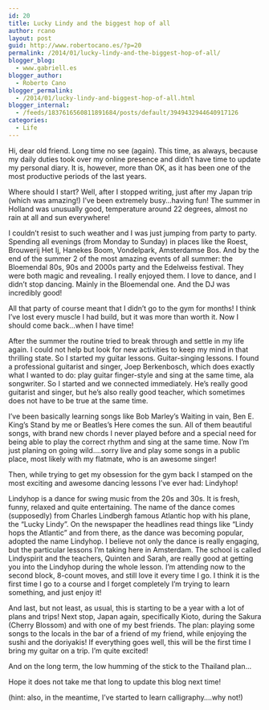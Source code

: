 ```yaml
---
id: 20
title: Lucky Lindy and the biggest hop of all
author: rcano
layout: post
guid: http://www.robertocano.es/?p=20
permalink: /2014/01/lucky-lindy-and-the-biggest-hop-of-all/
blogger_blog:
  - www.gabriell.es
blogger_author:
  - Roberto Cano
blogger_permalink:
  - /2014/01/lucky-lindy-and-biggest-hop-of-all.html
blogger_internal:
  - /feeds/1837616560811891684/posts/default/3949432944640917126
categories:
  - Life
---
```

<div style="clear: both; text-align: center;">
</div>

Hi, dear old friend. Long time no see (again). This time, as always, because my daily duties took over my online presence and didn&#8217;t have time to update my personal diary. It is, however, more than OK, as it has been one of the most productive periods of the last years.

Where should I start? Well, after I stopped writing, just after my Japan trip (which was amazing!) I&#8217;ve been extremely busy&#8230;having fun! The summer in Holland was unusually good, temperature around 22 degrees, almost no rain at all and sun everywhere!

I couldn&#8217;t resist to such weather and I was just jumping from party to party. Spending all evenings (from Monday to Sunday) in places like the Roest, Brouwerij Het Ij, Hanekes Boom, Vondelpark, Amsterdamse Bos. And by the end of the summer 2 of the most amazing events of all summer: the Bloemendal 80s, 90s and 2000s party and the Edelweiss festival. They were both magic and revealing. I really enjoyed them. I love to dance, and I didn&#8217;t stop dancing. Mainly in the Bloemendal one. And the DJ was incredibly good!

All that party of course meant that I didn&#8217;t go to the gym for months! I think I&#8217;ve lost every muscle I had build, but it was more than worth it. Now I should come back&#8230;when I have time!

After the summer the routine tried to break through and settle in my life again. I could not help but look for new activities to keep my mind in that thrilling state. So I started my guitar lessons. Guitar-singing lessons. I found a professional guitarist and singer, Joep Berkenbosch, which does exactly what I wanted to do: play guitar finger-style and sing at the same time, ala songwriter. So I started and we connected immediately. He&#8217;s really good guitarist and singer, but he&#8217;s also really good teacher, which sometimes does not have to be true at the same time.

I&#8217;ve been basically learning songs like Bob Marley&#8217;s Waiting in vain, Ben E. King&#8217;s Stand by me or Beatles&#8217;s Here comes the sun. All of them beautiful songs, with brand new chords I never played before and a special need for being able to play the correct rhythm and sing at the same time. Now I&#8217;m just planing on going wild&#8230;.sorry live and play some songs in a public place, most likely with my flatmate, who is an awesome singer!

Then, while trying to get my obsession for the gym back I stamped on the most exciting and awesome dancing lessons I&#8217;ve ever had: Lindyhop!

Lindyhop is a dance for swing music from the 20s and 30s. It is fresh, funny, relaxed and quite entertaining. The name of the dance comes (supposedly) from Charles Lindbergh famous Atlantic hop with his plane, the &#8220;Lucky Lindy&#8221;. On the newspaper the headlines read things like &#8220;Lindy hops the Atlantic&#8221; and from there, as the dance was becoming popular, adopted the name Lindyhop. I believe not only the dance is really engaging, but the particular lessons I&#8217;m taking here in Amsterdam. The school is called Lindyspirit and the teachers, Quinten and Sarah, are really good at getting you into the Lindyhop during the whole lesson. I&#8217;m attending now to the second block, 8-count moves, and still love it every time I go. I think it is the first time I go to a course and I forget completely I&#8217;m trying to learn something, and just enjoy it!

And last, but not least, as usual, this is starting to be a year with a lot of plans and trips! Next stop, Japan again, specifically Kioto, during the Sakura (Cherry Blossom) and with one of my best friends. The plan: playing some songs to the locals in the bar of a friend of my friend, while enjoying the sushi and the doriyakis! If everything goes well, this will be the first time I bring my guitar on a trip. I&#8217;m quite excited!

And on the long term, the low humming of the stick to the Thailand plan&#8230;

Hope it does not take me that long to update this blog next time!

(hint: also, in the meantime, I&#8217;ve started to learn calligraphy&#8230;.why not!)

&nbsp;